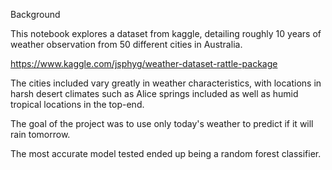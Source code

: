 Background 

This notebook explores a dataset from kaggle, detailing roughly 10 years of weather observation from 50 different cities in Australia. 

https://www.kaggle.com/jsphyg/weather-dataset-rattle-package

The cities included vary greatly in weather characteristics, with locations in harsh desert climates such as Alice springs included as well as 
humid tropical locations in the top-end. 

The goal of the project was to use only today's weather to predict if it will rain tomorrow. 

The most accurate model tested ended up being a random forest classifier. 

